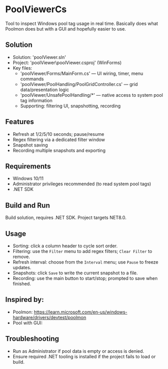 # PoolViewerCs

Tool to inspect Windows pool tag usage in real time. Basically does what Poolmon does but with a GUI and hopefully easier to use.

## Solution

- Solution: 'poolViewer.sln'
- Project: 'poolViewer\poolViewer.csproj' (WinForms)
- Key files:
  - 'poolViewer/Forms/MainForm.cs' — UI wiring, timer, menu commands
  - 'poolViewer/PoolHandling/PoolGridController.cs' — grid data/presentation logic
  - 'poolViewer/UnsafePoolHandling/*' — native access to system pool tag information
  - Supporting: filtering UI, snapshotting, recording

## Features

- Refresh at 1/2/5/10 seconds; pause/resume
- Regex filtering via a dedicated filter window
- Snapshot saving
- Recording multiple snapshots and exporting

## Requirements

- Windows 10/11
- Administrator privileges recommended (to read system pool tags)
- .NET SDK

## Build and Run

Build solution, requires .NET SDK. Project targets NET8.0.

## Usage

- Sorting: click a column header to cycle sort order.
- Filtering: use the `Filter` menu to add regex filters; `Clear Filter` to remove.
- Refresh interval: choose from the `Interval` menu; use `Pause` to freeze updates.
- Snapshots: click `Save` to write the current snapshot to a file.
- Recording: use the main button to start/stop; prompted to save when finished.

## Inspired by:
 - Poolmon: https://learn.microsoft.com/en-us/windows-hardware/drivers/devtest/poolmon
 - Pool with GUI: 

## Troubleshooting

- Run as Administrator if pool data is empty or access is denied.
- Ensure required .NET tooling is installed if the project fails to load or build.
